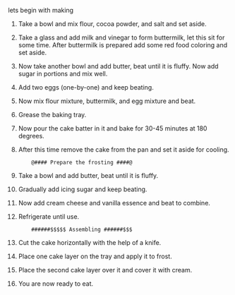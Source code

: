 lets begin with making

1. Take a bowl and mix flour, cocoa powder, and salt and set aside.


2. Take a glass and add milk and vinegar to form buttermilk, let this sit for some time. After buttermilk is prepared add some red food coloring and set aside.


3. Now take another bowl and add butter, beat until it is fluffy. Now add sugar in portions and mix well.



4. Add two eggs (one-by-one) and keep beating.
5. Now mix flour mixture, buttermilk, and egg mixture and beat.
6. Grease the baking tray.
7. Now pour the cake batter in it and bake for 30-45 minutes at 180 degrees.
8. After this time remove the cake from the pan and set it aside for cooling.



           @#### Prepare the frosting ####@



1. Take a bowl and add butter, beat until it is fluffy.
2. Gradually add icing sugar and keep beating.
3. Now add cream cheese and vanilla essence and beat to combine.
4. Refrigerate until use.



           ######$$$$$ Assembling ######$$$




1. Cut the cake horizontally with the help of a knife.
2. Place one cake layer on the tray and apply it to frost.
3. Place the second cake layer over it and cover it with cream.
4. You are now ready to eat.
